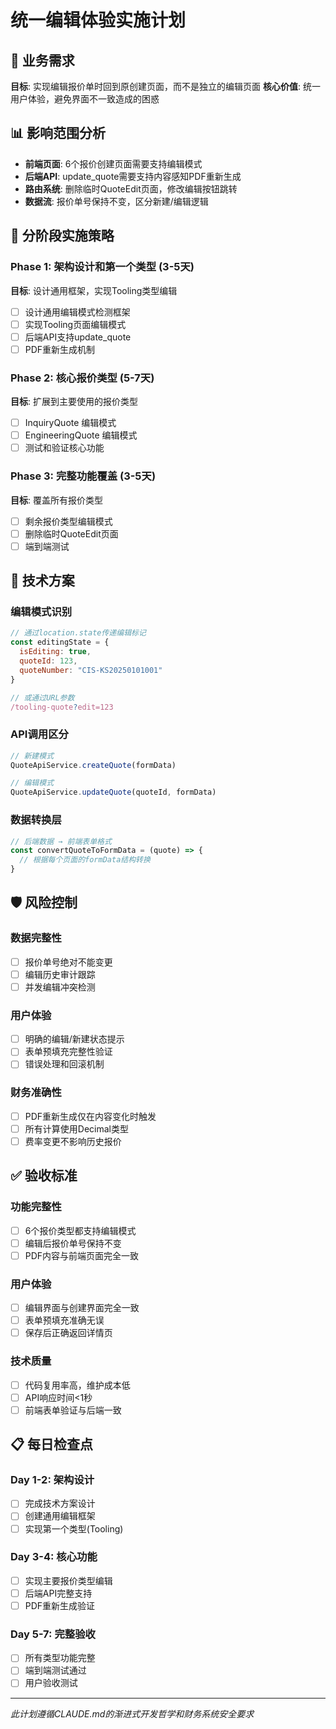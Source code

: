# 统一编辑体验实施计划

## 🎯 业务需求
**目标**: 实现编辑报价单时回到原创建页面，而不是独立的编辑页面
**核心价值**: 统一用户体验，避免界面不一致造成的困惑

## 📊 影响范围分析
- **前端页面**: 6个报价创建页面需要支持编辑模式
- **后端API**: update_quote需要支持内容感知PDF重新生成
- **路由系统**: 删除临时QuoteEdit页面，修改编辑按钮跳转
- **数据流**: 报价单号保持不变，区分新建/编辑逻辑

## 🚦 分阶段实施策略

### Phase 1: 架构设计和第一个类型 (3-5天)
**目标**: 设计通用框架，实现Tooling类型编辑
- [ ] 设计通用编辑模式检测框架
- [ ] 实现Tooling页面编辑模式
- [ ] 后端API支持update_quote
- [ ] PDF重新生成机制

### Phase 2: 核心报价类型 (5-7天)
**目标**: 扩展到主要使用的报价类型
- [ ] InquiryQuote 编辑模式
- [ ] EngineeringQuote 编辑模式
- [ ] 测试和验证核心功能

### Phase 3: 完整功能覆盖 (3-5天)
**目标**: 覆盖所有报价类型
- [ ] 剩余报价类型编辑模式
- [ ] 删除临时QuoteEdit页面
- [ ] 端到端测试

## 🔧 技术方案

### 编辑模式识别
```javascript
// 通过location.state传递编辑标记
const editingState = {
  isEditing: true,
  quoteId: 123,
  quoteNumber: "CIS-KS20250101001"
}

// 或通过URL参数
/tooling-quote?edit=123
```

### API调用区分
```javascript
// 新建模式
QuoteApiService.createQuote(formData)

// 编辑模式
QuoteApiService.updateQuote(quoteId, formData)
```

### 数据转换层
```javascript
// 后端数据 → 前端表单格式
const convertQuoteToFormData = (quote) => {
  // 根据每个页面的formData结构转换
}
```

## 🛡️ 风险控制

### 数据完整性
- [ ] 报价单号绝对不能变更
- [ ] 编辑历史审计跟踪
- [ ] 并发编辑冲突检测

### 用户体验
- [ ] 明确的编辑/新建状态提示
- [ ] 表单预填充完整性验证
- [ ] 错误处理和回滚机制

### 财务准确性
- [ ] PDF重新生成仅在内容变化时触发
- [ ] 所有计算使用Decimal类型
- [ ] 费率变更不影响历史报价

## ✅ 验收标准

### 功能完整性
- [ ] 6个报价类型都支持编辑模式
- [ ] 编辑后报价单号保持不变
- [ ] PDF内容与前端页面完全一致

### 用户体验
- [ ] 编辑界面与创建界面完全一致
- [ ] 表单预填充准确无误
- [ ] 保存后正确返回详情页

### 技术质量
- [ ] 代码复用率高，维护成本低
- [ ] API响应时间<1秒
- [ ] 前端表单验证与后端一致

## 📋 每日检查点

### Day 1-2: 架构设计
- [ ] 完成技术方案设计
- [ ] 创建通用编辑框架
- [ ] 实现第一个类型(Tooling)

### Day 3-4: 核心功能
- [ ] 实现主要报价类型编辑
- [ ] 后端API完整支持
- [ ] PDF重新生成验证

### Day 5-7: 完整验收
- [ ] 所有类型功能完整
- [ ] 端到端测试通过
- [ ] 用户验收测试

---

*此计划遵循CLAUDE.md的渐进式开发哲学和财务系统安全要求*